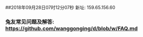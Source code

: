 ##2018年09月28日07时12分07秒 新址: 159.65.156.60
### 兔友常见问题及解答: https://github.com/wanggonging/d/blob/w/FAQ.md
